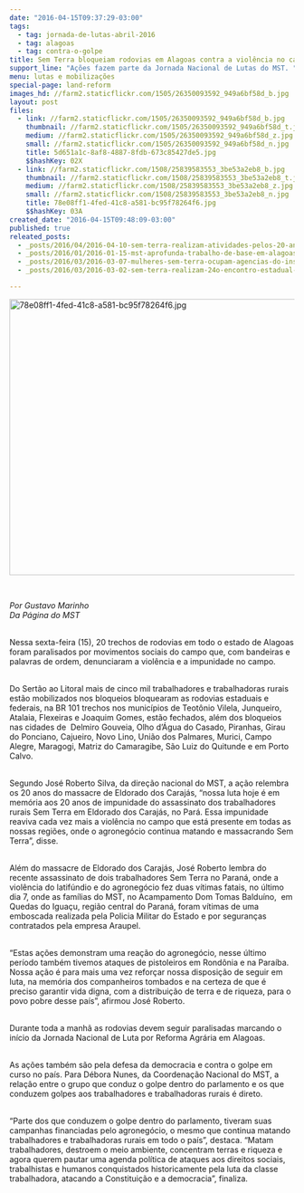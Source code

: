 ```yaml
---
date: "2016-04-15T09:37:29-03:00"
tags:
  - tag: jornada-de-lutas-abril-2016
  - tag: alagoas
  - tag: contra-o-golpe
title: Sem Terra bloqueiam rodovias em Alagoas contra a violência no campo e em defesa da democracia
support_line: "Ações fazem parte da Jornada Nacional de Lutas do MST. "
menu: lutas e mobilizações
special-page: land-reform
images_hd: //farm2.staticflickr.com/1505/26350093592_949a6bf58d_b.jpg
layout: post
files:
  - link: //farm2.staticflickr.com/1505/26350093592_949a6bf58d_b.jpg
    thumbnail: //farm2.staticflickr.com/1505/26350093592_949a6bf58d_t.jpg
    medium: //farm2.staticflickr.com/1505/26350093592_949a6bf58d_z.jpg
    small: //farm2.staticflickr.com/1505/26350093592_949a6bf58d_n.jpg
    title: 5d651a1c-8af8-4887-8fdb-673c85427de5.jpg
    $$hashKey: 02X
  - link: //farm2.staticflickr.com/1508/25839583553_3be53a2eb8_b.jpg
    thumbnail: //farm2.staticflickr.com/1508/25839583553_3be53a2eb8_t.jpg
    medium: //farm2.staticflickr.com/1508/25839583553_3be53a2eb8_z.jpg
    small: //farm2.staticflickr.com/1508/25839583553_3be53a2eb8_n.jpg
    title: 78e08ff1-4fed-41c8-a581-bc95f78264f6.jpg
    $$hashKey: 03A
created_date: "2016-04-15T09:48:09-03:00"
published: true
releated_posts:
  - _posts/2016/04/2016-04-10-sem-terra-realizam-atividades-pelos-20-anos-do-massacre-de-eldorado-dos-carajas.md
  - _posts/2016/01/2016-01-15-mst-aprofunda-trabalho-de-base-em-alagoas.md
  - _posts/2016/03/2016-03-07-mulheres-sem-terra-ocupam-agencias-do-inss-em-alagoas.md
  - _posts/2016/03/2016-03-02-sem-terra-realizam-24o-encontro-estadual-em-alagoas.md

---
```

<p><img alt="78e08ff1-4fed-41c8-a581-bc95f78264f6.jpg" height="488" src="//farm2.staticflickr.com/1508/25839583553_3be53a2eb8_b.jpg" width="650" /></p>

<p>&nbsp;</p>

<p><em>Por Gustavo Marinho<br />
Da P&aacute;gina do MST</em></p>

<p><br />
Nessa sexta-feira (15), 20 trechos de rodovias em todo o estado de Alagoas foram paralisados por&nbsp;movimentos sociais do campo&nbsp;que, com bandeiras e palavras de ordem, denunciaram&nbsp;a viol&ecirc;ncia e a impunidade no campo.</p>

<p><br />
Do Sert&atilde;o ao Litoral mais de cinco&nbsp;mil trabalhadores e trabalhadoras rurais est&atilde;o mobilizados nos bloqueios bloquearam as rodovias estaduais e federais, na BR 101 trechos nos munic&iacute;pios de Teot&ocirc;nio Vilela, Junqueiro, Atalaia, Flexeiras e Joaquim Gomes, est&atilde;o fechados, al&eacute;m dos bloqueios nas cidades de &nbsp;Delmiro Gouveia, Olho d&rsquo;&Aacute;gua do Casado, Piranhas, Girau do Ponciano, Cajueiro, Novo Lino, Uni&atilde;o dos Palmares, Murici, Campo Alegre, Maragogi, Matriz do Camaragibe, S&atilde;o Luiz do Quitunde e em Porto Calvo.</p>

<p><br />
Segundo Jos&eacute; Roberto Silva, da dire&ccedil;&atilde;o nacional do MST, a a&ccedil;&atilde;o relembra os 20 anos do massacre de Eldorado dos Caraj&aacute;s, &ldquo;nossa luta hoje &eacute; em mem&oacute;ria aos 20 anos de impunidade do assassinato dos trabalhadores rurais Sem Terra em Eldorado dos Caraj&aacute;s, no Par&aacute;. Essa impunidade reaviva cada vez mais a viol&ecirc;ncia no campo que est&aacute; presente em todas as nossas regi&otilde;es, onde o agroneg&oacute;cio continua matando e massacrando Sem Terra&rdquo;, disse.</p>

<p><br />
Al&eacute;m do massacre de Eldorado dos Caraj&aacute;s, Jos&eacute; Roberto lembra do recente assassinato de dois trabalhadores Sem Terra no Paran&aacute;, onde a viol&ecirc;ncia do latif&uacute;ndio e do agroneg&oacute;cio fez duas v&iacute;timas fatais, no &uacute;ltimo dia 7, onde as fam&iacute;lias do MST, no Acampamento Dom Tomas Baldu&iacute;no, &nbsp;em Quedas do Igua&ccedil;u, regi&atilde;o central do Paran&aacute;, foram v&iacute;timas de uma emboscada realizada pela Policia Militar do Estado e por seguran&ccedil;as contratados pela empresa Araupel.</p>

<p><br />
&ldquo;Estas a&ccedil;&otilde;es demonstram uma rea&ccedil;&atilde;o do agroneg&oacute;cio, nesse &uacute;ltimo per&iacute;odo tamb&eacute;m tivemos ataques de pistoleiros em Rond&ocirc;nia e na Para&iacute;ba. Nossa a&ccedil;&atilde;o &eacute; para mais uma vez refor&ccedil;ar nossa disposi&ccedil;&atilde;o de seguir em luta, na mem&oacute;ria dos companheiros tombados e na certeza de que &eacute; preciso garantir vida digna, com a distribui&ccedil;&atilde;o de terra e de riqueza, para o povo pobre desse pa&iacute;s&rdquo;, afirmou Jos&eacute; Roberto.</p>

<p><br />
Durante toda a manh&atilde; as rodovias devem seguir paralisadas marcando o in&iacute;cio da Jornada Nacional de Luta por Reforma Agr&aacute;ria em Alagoas.</p>

<p><br />
As a&ccedil;&otilde;es tamb&eacute;m s&atilde;o pela defesa da democracia e contra o golpe em curso no pa&iacute;s. Para D&eacute;bora Nunes, da Coordena&ccedil;&atilde;o Nacional do MST, a rela&ccedil;&atilde;o entre o grupo que conduz o golpe dentro do parlamento e os que conduzem golpes aos trabalhadores e trabalhadoras rurais &eacute; direto.</p>

<p><br />
&ldquo;Parte dos que conduzem o golpe dentro do parlamento, tiveram suas campanhas financiadas pelo agroneg&oacute;cio, o mesmo que continua matando trabalhadores e trabalhadoras rurais em todo o pa&iacute;s&rdquo;, destaca. &ldquo;Matam trabalhadores, destroem o meio ambiente, concentram terras e riqueza e agora querem pautar uma agenda pol&iacute;tica de ataques aos direitos sociais, trabalhistas e humanos conquistados historicamente pela luta da classe trabalhadora, atacando a Constitui&ccedil;&atilde;o e a democracia&rdquo;, finaliza.&nbsp;</p>

<p>&nbsp;</p>

<p><br />
&nbsp;</p>
